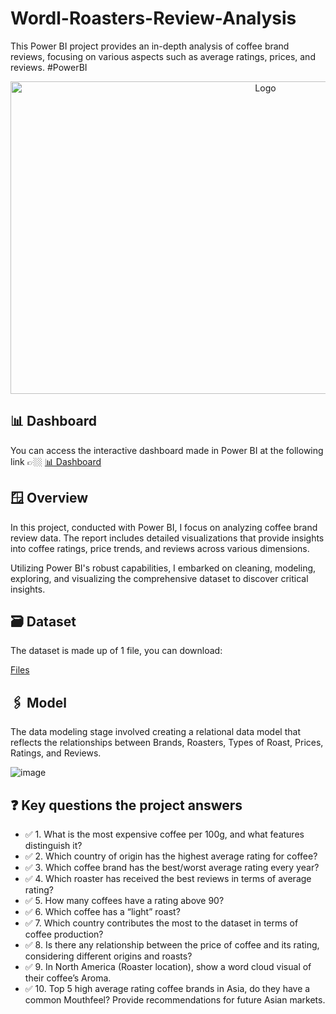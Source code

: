 # Wordl-Roasters-Review-Analysis
This Power BI project provides an in-depth analysis of coffee brand reviews, focusing on various aspects such as average ratings, prices, and reviews. #PowerBI

<div align="center">
<img src="" alt="Logo" width="800" height="500">
</div>

## 📊 Dashboard
You can access the interactive dashboard made in Power BI at the following link 👉🏼 [📊 Dashboard]()

## 🪟 Overview
In this project, conducted with Power BI, I focus on analyzing coffee brand review data. The report includes detailed visualizations that provide insights into coffee ratings, price trends, and reviews across various dimensions.

Utilizing Power BI's robust capabilities, I embarked on cleaning, modeling, exploring, and visualizing the comprehensive dataset to discover critical insights.

## 🗃️ Dataset
The dataset is made up of 1 file, you can download:

[Files](https://github.com/IrisMejuto/Wordl-Roasters-Review-Analysis/blob/main/Dataset/Coffee%20Brand%20Review_dataset_FP20C16.xlsx)

## 🖇️ Model
The data modeling stage involved creating a relational data model that reflects the relationships between Brands, Roasters, Types of Roast, Prices, Ratings, and Reviews.

![image]()

## ❓ Key questions the project answers
* ✅ 1. What is the most expensive coffee per 100g, and what features distinguish it?
* ✅ 2. Which country of origin has the highest average rating for coffee?
* ✅ 3. Which coffee brand has the best/worst average rating every year?
* ✅ 4. Which roaster has received the best reviews in terms of average rating?
* ✅ 5. How many coffees have a rating above 90?
* ✅ 6. Which coffee has a “light” roast?
* ✅ 7. Which country contributes the most to the dataset in terms of coffee production?
* ✅ 8. Is there any relationship between the price of coffee and its rating, considering different origins and roasts?
* ✅ 9. In North America (Roaster location), show a word cloud visual of their coffee’s Aroma.
* ✅ 10. Top 5 high average rating coffee brands in Asia, do they have a common Mouthfeel? Provide recommendations for future Asian markets.

